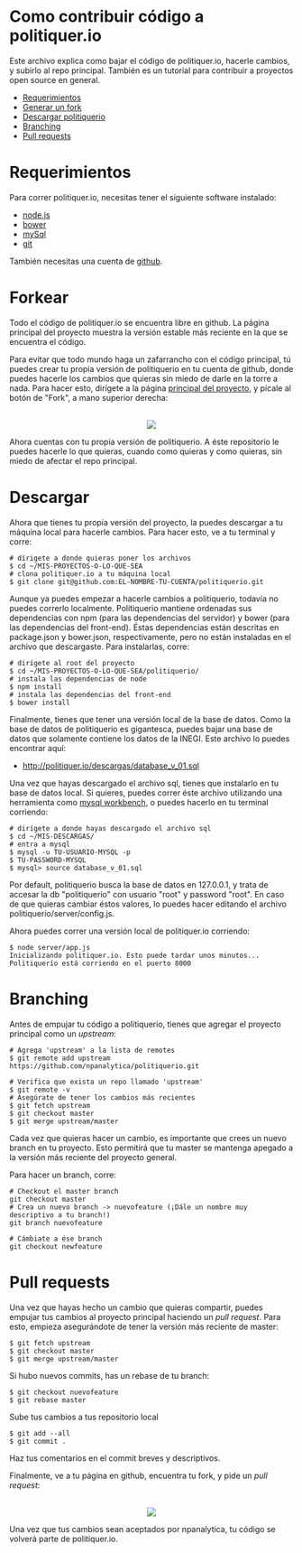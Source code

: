 # Como contribuir código a politiquer.io

Este archivo explica como bajar el código de politiquer.io, hacerle cambios, y subirlo al repo principal. También es un tutorial para contribuir a proyectos open source en general.

- [Requerimientos](#requerimientos)
- [Generar un fork](#forkear)
- [Descargar politiquerio](#descargar)
- [Branching](#branching)
- [Pull requests](#pull-requests)

# Requerimientos

Para correr politiquer.io, necesitas tener el siguiente software instalado:

- <a href="https://nodejs.org/">node.js</a>
- <a href="https://bower.io/">bower</a>
- <a href="https://www.mysql.com/">mySql</a>
- <a href="https://git-scm.com/">git</a>

También necesitas una cuenta de <a href="https://github.com">github</a>.

# Forkear

Todo el código de politiquer.io se encuentra libre en github. La página principal del proyecto muestra la versión estable más reciente en la que se encuentra el código.

Para evitar que todo mundo haga un zafarrancho con el código principal, tú puedes crear tu propia versión de politiquerio en tu cuenta de github, donde puedes hacerle los cambios que quieras sin miedo de darle en la torre a nada. Para hacer esto, dirígete a la página <a href="https://github.com/npanalytica/politiquerio">principal del proyecto</a>, y pícale al botón de "Fork", a mano superior derecha:

<p align="center">
  <br/>
  <img src="http://politiquer.io/static/images/fork.png">
  <br/>
</p>

Ahora cuentas con tu propia versión de politiquerio. A éste repositorio le puedes hacerle lo que quieras, cuando como quieras y como quieras, sin miedo de afectar el repo principal.

# Descargar

Ahora que tienes tu propia versión del proyecto, la puedes descargar a tu máquina local para hacerle cambios. Para hacer esto, ve a tu terminal y corre:

~~~
# dírigete a donde quieras poner los archivos
$ cd ~/MIS-PROYECTOS-O-LO-QUE-SEA
# clona politiquer.io a tu máquina local
$ git clone git@github.com:EL-NOMBRE-TU-CUENTA/politiquerio.git
~~~

Aunque ya puedes empezar a hacerle cambios a politiquerio, todavía no puedes correrlo localmente. Politiquerio mantiene ordenadas sus dependencias con npm (para las dependencias del servidor) y bower (para las dependencias del front-end). Éstas dependencias están descritas en package.json y bower.json, respectivamente, pero no están instaladas en el archivo que descargaste. Para instalarlas, corre:

~~~
# dirígete al root del proyecto
$ cd ~/MIS-PROYECTOS-O-LO-QUE-SEA/politiquerio/
# instala las dependencias de node
$ npm install
# instala las dependencias del front-end
$ bower install
~~~

Finalmente, tienes que tener una versión local de la base de datos. Como la base de datos de politiquerio es gigantesca, puedes bajar una base de datos que solamente contiene los datos de la INEGI. Este archivo lo puedes encontrar aquí:

- <a href="http://politiquer.io/descargas/database_v_01.sql">http://politiquer.io/descargas/database_v_01.sql</a>

Una vez que hayas descargado el archivo sql, tienes que instalarlo en tu base de datos local. Si quieres, puedes correr éste archivo utilizando una herramienta como <a href="https://www.mysql.com/products/workbench/">mysql workbench</a>, o puedes hacerlo en tu terminal corriendo:

~~~
# dirígete a donde hayas descargado el archivo sql
$ cd ~/MIS-DESCARGAS/
# entra a mysql
$ mysql -u TU-USUARIO-MYSQL -p
$ TU-PASSWORD-MYSQL
$ mysql> source database_v_01.sql
~~~

Por default, politiquerio busca la base de datos en 127.0.0.1, y trata de accesar la db "politiquerio" con usuario "root" y password "root". En caso de que quieras cambiar éstos valores, lo puedes hacer editando el archivo politiquerio/server/config.js.

Ahora puedes correr una versión local de politiquer.io corriendo:

~~~
$ node server/app.js
Inicializando politiquer.io. Esto puede tardar unos minutos...
Politiquerío está corriendo en el puerto 8000
~~~

# Branching

Antes de empujar tu código a politiquerio, tienes que agregar el proyecto principal como un *upstream*:

~~~
# Agrega 'upstream' a la lista de remotes
$ git remote add upstream https://github.com/npanalytica/politiquerio.git

# Verifica que exista un repo llamado 'upstream'
$ git remote -v
# Asegúrate de tener los cambios más recientes
$ git fetch upstream
$ git checkout master
$ git merge upstream/master
~~~

Cada vez que quieras hacer un cambio, es importante que crees un nuevo branch en tu proyecto. Esto permitirá que tu master se mantenga apegado a la versión más reciente del proyecto general.

Para hacer un branch, corre:

~~~
# Checkout el master branch
git checkout master
# Crea un nuevo branch -> nuevofeature (¡Dále un nombre muy descriptivo a tu branch!)
git branch nuevofeature

# Cámbiate a ése branch
git checkout newfeature
~~~

# Pull requests

Una vez que hayas hecho un cambio que quieras compartir, puedes empujar tus cambios al proyecto principal haciendo un *pull request*. Para esto, empieza asegurándote de tener la versión más reciente de master:

~~~
$ git fetch upstream
$ git checkout master
$ git merge upstream/master
~~~

Si hubo nuevos commits, has un rebase de tu branch:

~~~
$ git checkout nuevofeature
$ git rebase master
~~~

Sube tus cambios a tus repositorio local
~~~
$ git add --all
$ git commit .
~~~

Haz tus comentarios en el commit breves y descriptivos.

Finalmente, ve a tu página en github, encuentra tu fork, y pide un *pull request*:


<p align="center">
  <br/>
  <img src="http://politiquer.io/static/images/pull.png">
  <br/>
</p>

Una vez que tus cambios sean aceptados por npanalytica, tu código se volverá parte de politiquer.io.
